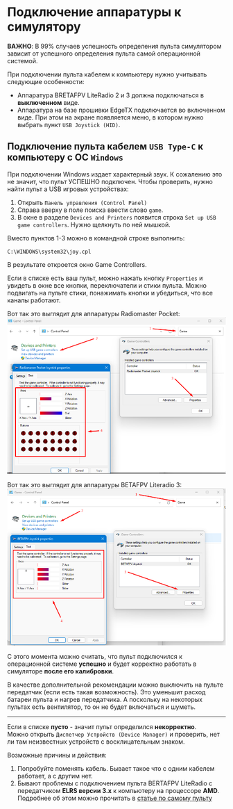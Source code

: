 # Подключение аппаратуры к симулятору

**ВАЖНО**: В 99% случаев успешность определения пульта симулятором зависит от успешного определения пульта самой операционной системой. 

При подключении пульта кабелем к компьютеру нужно учитывать следующие особенности:  
 - Аппаратура BRETAFPV LiteRadio 2 и 3 должна подключаться в **выключенном** виде.  
 - Аппаратура на базе прошивки EdgeTX подключается во включенном виде. При этом на экране появляется меню, в котором нужно выбрать пункт `USB Joystick (HID)`.
 
## Подключение пульта кабелем `USB Type-C` к компьютеру с ОС `Windows`
При подключении Windows издает характерный звук. К сожалению это не значит, что пульт УСПЕШНО подключен. Чтобы проверить, нужно найти пульт a USB игровых устройствах:  
1. Открыть `Панель управления (Control Panel)`  
2. Справа вверху в поле поиска ввести слово `game`.  
3. В окне в разделе `Devices and Printers` появится строка `Set up USB game controllers`. Нужно щелкнуть по ней мышкой.  
 
Вместо пунктов 1-3 можно в командной строке выполнить:
```
C:\WINDOWS\system32\joy.cpl
```
 
В результате откроется окно Game Controllers. 
 
Если в списке есть ваш пульт, можно нажать кнопку `Properties` и увидеть в окне все кнопки, переключатели и стики пульта. Можно подвигать на пульте стики, понажимать кнопки и убедиться, что все каналы работают. 
 
Вот так это выглядит для аппаратуры Radiomaster Pocket:  
![](RMPocket_Joystick.png)
 
Вот так это выглядит для аппаратуры BETAFPV Literadio 3:  
![](BETAFPV_Joystick.png)

С этого момента можно считать, что пульт подключился к операционной системе **успешно** и будет корректно работать в симуляторе **после его калибровки**. 

В качестве дополнительной рекомендации можно выключить на пульте передатчик (если есть такая возможность). Это уменьшит расход батареи пульта и нагрев передатчика. А поскольку на некоторых пультах есть вентилятор, то он не будет включаться и шуметь.

------------------
Если в списке **пусто** - значит пульт определился **некорректно**.  
Можно открыть `Диспетчер Устройств (Device Manager)` и проверить, нет ли там неизвестных устройств с восклицательным знаком. 

Возможные причины и действия:  
1. Попробуйте поменять кабель. Бывает такое что с одним кабелем работает, а с другим нет.  
2. Бывают проблемы с подключением пульта BERTAFPV LiteRadio с передатчиком **ELRS версии 3.х** к компьютеру на процессоре **AMD**. Подробнее об этом можно прочитать в [статье по самому пульту](./../10_Аппаратура(Пульты)/90_Модели/30_Betafpv/LiteRadio/01_Общая_информация.md)
 
 
 
